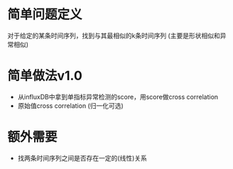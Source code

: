 # 简单问题定义
对于给定的某条时间序列，找到与其最相似的k条时间序列 (主要是形状相似和异常相似)
# 简单做法v1.0
* 从influxDB中拿到单指标异常检测的score，用score做cross correlation
* 原始值cross correlation (归一化可选)
# 额外需要
* 找两条时间序列之间是否存在一定的(线性)关系